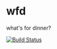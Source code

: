# wfd
what's for dinner?

[![Build Status](https://travis-ci.org/stephenwchang/wfd.svg?branch=master)](https://travis-ci.org/stephenwchang/wfd)
